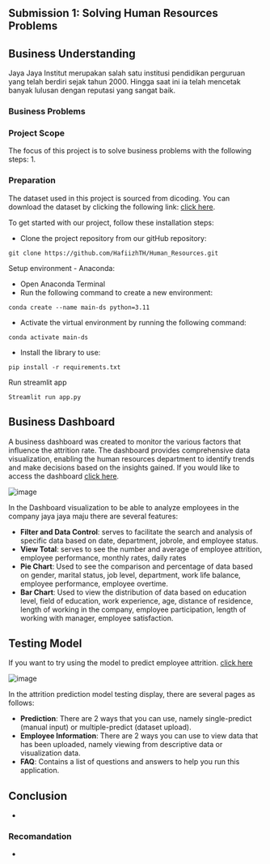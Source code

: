 
## Submission 1: Solving Human Resources Problems

## Business Understanding

Jaya Jaya Institut merupakan salah satu institusi pendidikan perguruan yang telah berdiri sejak tahun 2000. Hingga saat ini ia telah mencetak banyak lulusan dengan reputasi yang sangat baik.

### Business Problems


### Project Scope

The focus of this project is to solve business problems with the following steps: 
1. 

### Preparation

The dataset used in this project is sourced from dicoding. You can download the dataset by clicking the following link: [click here](https://github.com/dicodingacademy/dicoding_dataset/tree/main/employee).

To get started with our project, follow these installation steps:
- Clone the project repository from our gitHub repository:
```
git clone https://github.com/HafiizhTH/Human_Resources.git
```

Setup environment - Anaconda:
- Open Anaconda Terminal
- Run the following command to create a new environment:
```
conda create --name main-ds python=3.11
```
- Activate the virtual environment by running the following command:
```
conda activate main-ds
```
- Install the library to use:
```
pip install -r requirements.txt
```
Run streamlit app
```
Streamlit run app.py
```

## Business Dashboard

A business dashboard was created to monitor the various factors that influence the attrition rate. The dashboard provides comprehensive data visualization, enabling the human resources department to identify trends and make decisions based on the insights gained. If you would like to access the dashboard [click here](https://lookerstudio.google.com/u/0/reporting/3c9fe1a9-6b15-4bb8-9451-fd2746127e5c/page/n3Q0D).

![image](https://github.com/HafiizhTH/Human_Resources/assets/96015981/6b06a268-d566-4d4e-9f3b-8b9890a5a82a)

In the Dashboard visualization to be able to analyze employees in the company jaya jaya maju there are several features:
- **Filter and Data Control**: serves to facilitate the search and analysis of specific data based on date, department, jobrole, and employee status.
- **View Total**: serves to see the number and average of employee attrition, employee performance, monthly rates, daily rates
- **Pie Chart**: Used to see the comparison and percentage of data based on gender, marital status, job level, department, work life balance, employee performance, employee overtime.
- **Bar Chart**: Used to view the distribution of data based on education level, field of education, work experience, age, distance of residence, length of working in the company, employee participation, length of working with manager, employee satisfaction.

## Testing Model

If you want to try using the model to predict employee attrition. [click here](https://attrition-prediction-2024.streamlit.app/)

![image](https://github.com/HafiizhTH/Human_Resources/assets/96015981/b083eb07-1ba8-4c41-a4ae-9ac455c1e75c)

In the attrition prediction model testing display, there are several pages as follows:
- **Prediction**: There are 2 ways that you can use, namely single-predict (manual input) or multiple-predict (dataset upload).
- **Employee Information**: There are 2 ways you can use to view data that has been uploaded, namely viewing from descriptive data or visualization data.
- **FAQ**: Contains a list of questions and answers to help you run this application.

## Conclusion

- 

### Recomandation

- 